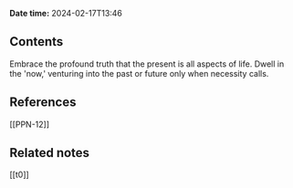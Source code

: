 **Date time:** 2024-02-17T13:46
## Contents
Embrace the profound truth that the present is all aspects of life. Dwell in the 'now,' venturing into the past or future only when necessity calls.

## References
[[PPN-12]]

## Related notes
[[t0]]

